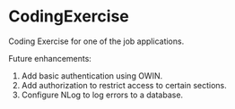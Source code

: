 # CodingExercise
Coding Exercise for one of the job applications.

Future enhancements:
1. Add basic authentication using OWIN.
2. Add authorization to restrict access to certain sections.
3. Configure NLog to log errors to a database.


